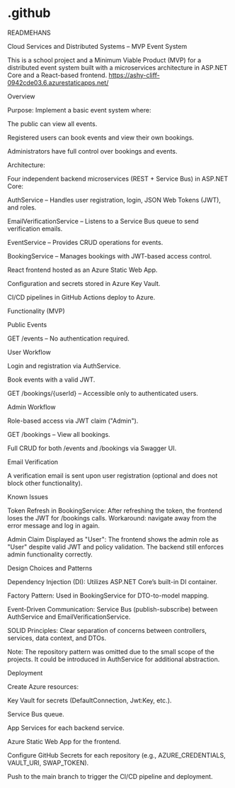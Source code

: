# .github
READMEHANS


Cloud Services and Distributed Systems – MVP Event System

This is a school project and a Minimum Viable Product (MVP) for a distributed event system built with a microservices architecture in ASP.NET Core and a React-based frontend.
https://ashy-cliff-0942cde03.6.azurestaticapps.net/

Overview

Purpose: Implement a basic event system where:

The public can view all events.

Registered users can book events and view their own bookings.

Administrators have full control over bookings and events.

Architecture:

Four independent backend microservices (REST + Service Bus) in ASP.NET Core:

AuthService – Handles user registration, login, JSON Web Tokens (JWT), and roles.

EmailVerificationService – Listens to a Service Bus queue to send verification emails.

EventService – Provides CRUD operations for events.

BookingService – Manages bookings with JWT-based access control.

React frontend hosted as an Azure Static Web App.

Configuration and secrets stored in Azure Key Vault.

CI/CD pipelines in GitHub Actions deploy to Azure.

Functionality (MVP)

Public Events

GET /events – No authentication required.

User Workflow

Login and registration via AuthService.

Book events with a valid JWT.

GET /bookings/{userId} – Accessible only to authenticated users.

Admin Workflow

Role-based access via JWT claim ("Admin").

GET /bookings – View all bookings.

Full CRUD for both /events and /bookings via Swagger UI.

Email Verification

A verification email is sent upon user registration (optional and does not block other functionality).

Known Issues

Token Refresh in BookingService: After refreshing the token, the frontend loses the JWT for /bookings calls. Workaround: navigate away from the error message and log in again.

Admin Claim Displayed as "User": The frontend shows the admin role as "User" despite valid JWT and policy validation. The backend still enforces admin functionality correctly.

Design Choices and Patterns

Dependency Injection (DI): Utilizes ASP.NET Core’s built-in DI container.

Factory Pattern: Used in BookingService for DTO-to-model mapping.

Event-Driven Communication: Service Bus (publish-subscribe) between AuthService and EmailVerificationService.

SOLID Principles: Clear separation of concerns between controllers, services, data context, and DTOs.

Note: The repository pattern was omitted due to the small scope of the projects. It could be introduced in AuthService for additional abstraction.

Deployment

Create Azure resources:

Key Vault for secrets (DefaultConnection, Jwt:Key, etc.).

Service Bus queue.

App Services for each backend service.

Azure Static Web App for the frontend.

Configure GitHub Secrets for each repository (e.g., AZURE_CREDENTIALS, VAULT_URI, SWAP_TOKEN).

Push to the main branch to trigger the CI/CD pipeline and deployment.
